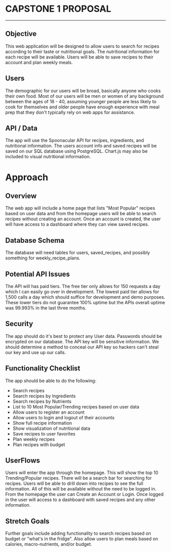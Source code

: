 # CAPSTONE 1 PROPOSAL
---
## Objective
This web application will be designed to allow users to search for recipes according to their taste or nutritional goals. The nutritional information for each recipe will be available. Users will be able to save recipes to their account and plan weekly meals. 

## Users
The demographic for our users will be broad, basically anyone who cooks their own food. Most of our users will be men or women of any background between the ages of 18 - 40, assuming younger people are less likely to cook for themselves and older people have enough experience with meal prep that they don't typically rely on web apps for assistance.

## API / Data
The app will use the Spoonacular API for recipes, ingredients, and nutritional information. The users account info and saved recipes will be saved on our SQL database using PostgreSQL. Chart.js may also be included to visual nutritional information.

# Approach

## Overview
The web app will include a home page that lists "Most Popular" recipes based on user data and from the homepage users will be able to search recipes without creating an account. Once an account is created, the user will have access to a dashboard where they can view saved recipes.

## Database Schema
The database will need tables for users, saved_recipes, and possibly something for weekly_recipe_plans.

## Potential API Issues
The API will has paid tiers. The free tier only allows for 150 requests a day which I can easily go over in development. The lowest paid tier allows for 1,500 calls a day which should suffice for development and demo purposes. These lower tiers do not guarantee 100% uptime but the APIs overall uptime was 99.993% in the last three months.

## Security
The app should do it's best to protect any User data. Passwords should be encrypted on our database. The API key will be sensitive information. We should determine a method to conceal our API key so hackers can't steal our key and use up our calls.

## Functionality Checklist
The app should be able to do the following:  
- Search recipes
- Search recipes by Ingredients
- Search recipes by Nutrients
- List to 10 Most Popular/Trending recipes based on user data
- Allow users to register an account
- Allow users to login and logout of their accounts
- Show full recipe information
- Show visualization of nutritional data
- Save recipes to user favorites
- Plan weekly recipes
- Plan recipes with budget

## UserFlows
Users will enter the app through the homepage. This will show the top 10 Trending/Popular recipes. There will be a search bar for searching for recipes. Users will be able to drill down into recipes to see the full information. All of this will be available without the need to be logged in. From the homepage the user can Create an Account or Login. Once logged in the user will access to a dashboard with saved recipes and any other information.

## Stretch Goals
Further goals include adding functionality to search recipes based on budget or "what's in the fridge". Also allow users to plan meals based on calories, macro-nutrients, and/or budget.


